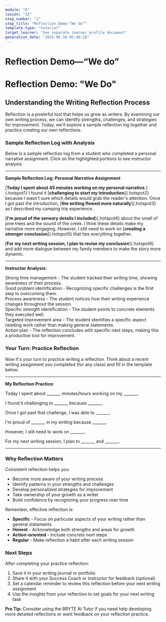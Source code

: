```yaml
---
module: "6"
lesson: "32"
step_number: "1"
step_title: "Reflection Demo—“We do”"
template_type: "tutorial"
target_learner: "See separate learner profile document"
generation_date: "2025-06-10 05:40:28"
---
```


# Reflection Demo—“We do”

# Reflection Demo: "We Do"

## Understanding the Writing Reflection Process

Reflection is a powerful tool that helps us grow as writers. By examining our own writing process, we can identify strengths, challenges, and strategies for improvement. Today, we'll explore a sample reflection log together and practice creating our own reflections.

### Sample Reflection Log with Analysis

Below is a sample reflection log from a student who completed a personal narrative assignment. Click on the highlighted portions to see instructor analysis.

---

**Sample Reflection Log: Personal Narrative Assignment**

[**Today I spent about 45 minutes working on my personal narrative.**]{.hotspot1} I found it [**challenging to start my introduction**]{.hotspot2} because I wasn't sure which details would grab the reader's attention. Once I got past the introduction, [**the writing flowed more naturally**]{.hotspot3} as I described my camping trip experience.

[**I'm proud of the sensory details I included**]{.hotspot4} about the smell of pine trees and the sound of the creek. I think these details make my narrative more engaging. However, I still need to work on [**creating a stronger conclusion**]{.hotspot5} that ties everything together.

[**For my next writing session, I plan to revise my conclusion**]{.hotspot6} and add more dialogue between my family members to make the story more dynamic.

---

**Instructor Analysis:**

<div class="hotspot-content" id="hotspot1">
Strong time management - The student tracked their writing time, showing awareness of their process.
</div>

<div class="hotspot-content" id="hotspot2">
Good problem identification - Recognizing specific challenges is the first step to overcoming them.
</div>

<div class="hotspot-content" id="hotspot3">
Process awareness - The student notices how their writing experience changes throughout the session.
</div>

<div class="hotspot-content" id="hotspot4">
Specific strength identification - The student points to concrete elements they executed well.
</div>

<div class="hotspot-content" id="hotspot5">
Targeted improvement area - The student identifies a specific aspect needing work rather than making general statements.
</div>

<div class="hotspot-content" id="hotspot6">
Action plan - The reflection concludes with specific next steps, making this a productive tool for improvement.
</div>

### Your Turn: Practice Reflection

Now it's your turn to practice writing a reflection. Think about a recent writing assignment you completed (for any class) and fill in the template below:

---

**My Reflection Practice:**

Today I spent about _______ minutes/hours working on my _______. 

I found it challenging to _______ because _______.

Once I got past that challenge, I was able to _______.

I'm proud of _______ in my writing because _______. 

However, I still need to work on _______.

For my next writing session, I plan to _______ and _______.

---

### Why Reflection Matters

Consistent reflection helps you:
- Become more aware of your writing process
- Identify patterns in your strengths and challenges
- Develop personalized strategies for improvement
- Take ownership of your growth as a writer
- Build confidence by recognizing your progress over time

Remember, effective reflection is:
- **Specific** - Focus on particular aspects of your writing rather than general statements
- **Honest** - Acknowledge both strengths and areas for growth
- **Action-oriented** - Include concrete next steps
- **Regular** - Make reflection a habit after each writing session

### Next Steps

After completing your practice reflection:
1. Save it in your writing journal or portfolio
2. Share it with your Success Coach or instructor for feedback (optional)
3. Set a calendar reminder to review this reflection before your next writing assignment
4. Use the insights from your reflection to set goals for your next writing task

**Pro Tip:** Consider using the BRYTE AI Tutor if you need help developing more detailed reflections or want feedback on your reflection practice.